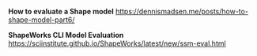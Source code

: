 **How to evaluate a Shape model**
https://dennismadsen.me/posts/how-to-shape-model-part6/

**ShapeWorks CLI Model Evaluation** 
https://sciinstitute.github.io/ShapeWorks/latest/new/ssm-eval.html